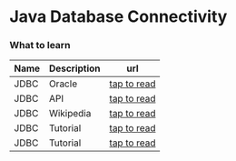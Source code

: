 # Java Database Connectivity

### What to learn

| Name | Description | url |
|---|---|---|
|JDBC | Oracle |[tap to read](https://docs.oracle.com/javase/tutorial/jdbc/basics/index.html)|
|JDBC | API |[tap to read](https://docs.oracle.com/javase/8/docs/technotes/guides/jdbc/)|
|JDBC | Wikipedia |[tap to read](https://en.wikipedia.org/wiki/Java_Database_Connectivity)|
|JDBC | Tutorial |[tap to read](https://www.baeldung.com/java-jdbc)|
|JDBC | Tutorial |[tap to read](https://www.javatpoint.com/java-jdbc)|
